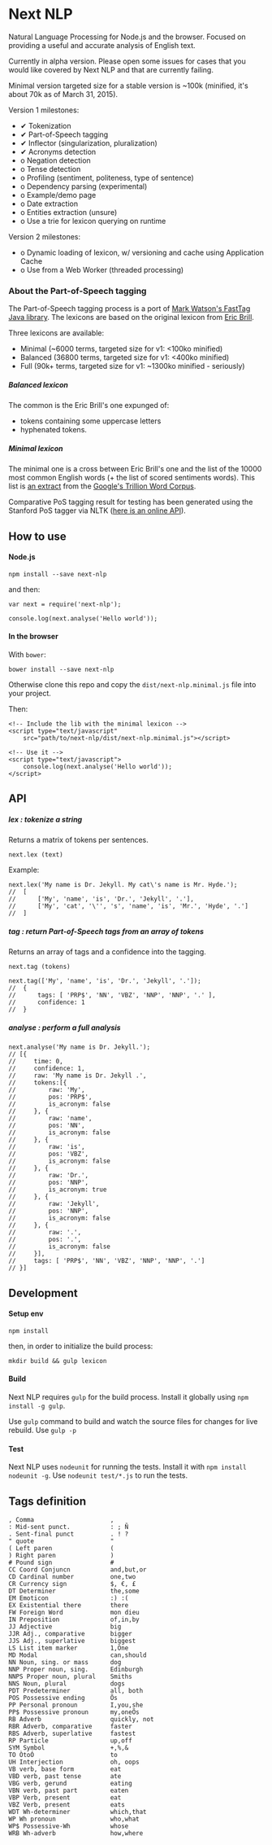 # Next NLP

Natural Language Processing for Node.js and the browser. Focused on providing a useful and accurate analysis of English text.

Currently in alpha version. Please open some issues for cases that you would like covered by Next NLP and that are currently failing.

Minimal version targeted size for a stable version is ~100k (minified, it's about 70k as of March 31, 2015).

Version 1 milestones:
- ✔ Tokenization
- ✔ Part-of-Speech tagging
- ✔ Inflector (singularization, pluralization)
- ✔ Acronyms detection
- o Negation detection
- o Tense detection
- o Profiling (sentiment, politeness, type of sentence)
- o Dependency parsing (experimental)
- o Example/demo page
- o Date extraction
- o Entities extraction (unsure)
- o Use a trie for lexicon querying on runtime


Version 2 milestones:
- o Dynamic loading of lexicon, w/ versioning and cache using Application Cache
- o Use from a Web Worker (threaded processing)

### About the Part-of-Speech tagging

The Part-of-Speech tagging process is a port of [Mark Watson's FastTag Java library](https://github.com/mark-watson/fasttag_v2). The lexicons are based on the original lexicon from [Eric Brill](http://en.wikipedia.org/wiki/Eric_Brill).

Three lexicons are available:
- Minimal (~6000 terms, targeted size for v1: <100ko minified)
- Balanced (36800 terms, targeted size for v1: <400ko minified)
- Full (90k+ terms, targeted size for v1: ~1300ko minified - seriously)

##### Balanced lexicon

The common is the Eric Brill's one expunged of:
- tokens containing some uppercase letters
- hyphenated tokens.

##### Minimal lexicon

The minimal one is a cross between Eric Brill's one and the list of the 10000 most common English words (+ the list of scored sentiments words). This list is [an extract](https://github.com/first20hours/google-10000-english) from the [Google's Trillion Word Corpus](http://storage.googleapis.com/books/ngrams/books/datasetsv2.html).

Comparative PoS tagging result for testing has been generated using the Stanford PoS tagger via NLTK ([here is an online API](http://textanalysisonline.com/nltk-stanford-postagger)).

## How to use

#### Node.js

    npm install --save next-nlp

and then:

    var next = require('next-nlp');
        
    console.log(next.analyse('Hello world'));

#### In the browser

With `bower`:

    bower install --save next-nlp

Otherwise clone this repo and copy the `dist/next-nlp.minimal.js` file into your project.

Then:

    <!-- Include the lib with the minimal lexicon -->
    <script type="text/javascript" 
        src="path/to/next-nlp/dist/next-nlp.minimal.js"></script>
     
    <!-- Use it -->
    <script type="text/javascript">
        console.log(next.analyse('Hello world'));
    </script>

## API

##### lex : tokenize a string

Returns a matrix of tokens per sentences.

    next.lex (text)

Example:

    next.lex('My name is Dr. Jekyll. My cat\'s name is Mr. Hyde.');
    //  [
    //      ['My', 'name', 'is', 'Dr.', 'Jekyll', '.'],
    //      ['My', 'cat', '\'', 's', 'name', 'is', 'Mr.', 'Hyde', '.']
    //  ]

##### tag : return Part-of-Speech tags from an array of tokens

Returns an array of tags and a confidence into the tagging.

    next.tag (tokens)

    next.tag(['My', 'name', 'is', 'Dr.', 'Jekyll', '.']);
    //  {
    //      tags: [ 'PRP$', 'NN', 'VBZ', 'NNP', 'NNP', '.' ],
    //      confidence: 1
    //  }

##### analyse : perform a full analysis

    next.analyse('My name is Dr. Jekyll.');
    // [{ 
    //     time: 0,
    //     confidence: 1,
    //     raw: 'My name is Dr. Jekyll .',
    //     tokens:[{ 
    //         raw: 'My',
    //         pos: 'PRP$',
    //         is_acronym: false
    //     }, {
    //         raw: 'name',
    //         pos: 'NN',
    //         is_acronym: false
    //     }, {
    //         raw: 'is',
    //         pos: 'VBZ',
    //         is_acronym: false
    //     }, {
    //         raw: 'Dr.',
    //         pos: 'NNP',
    //         is_acronym: true
    //     }, {
    //         raw: 'Jekyll',
    //         pos: 'NNP',
    //         is_acronym: false
    //     }, {
    //         raw: '.',
    //         pos: '.',
    //         is_acronym: false 
    //     }],
    //     tags: [ 'PRP$', 'NN', 'VBZ', 'NNP', 'NNP', '.']
    // }]

## Development

#### Setup env

    npm install

then, in order to initialize the build process:

    mkdir build && gulp lexicon

#### Build

Next NLP requires `gulp` for the build process. Install it globally using `npm install -g gulp`.

Use `gulp` command to build and watch the source files for changes for live rebuild. Use `gulp -p` 

#### Test

Next NLP uses `nodeunit` for running the tests. Install it with `npm install nodeunit -g`. Use `nodeunit test/*.js` to run the tests.


## Tags definition

    , Comma                     ,
    : Mid-sent punct.           : ; Ñ
    . Sent-final punct          . ! ?
    " quote                     "
    ( Left paren                (
    ) Right paren               )
    # Pound sign                #
    CC Coord Conjuncn           and,but,or
    CD Cardinal number          one,two
    CR Currency sign            $, €, £
    DT Determiner               the,some
    EM Emoticon                 :) :(
    EX Existential there        there
    FW Foreign Word             mon dieu
    IN Preposition              of,in,by
    JJ Adjective                big
    JJR Adj., comparative       bigger
    JJS Adj., superlative       biggest
    LS List item marker         1,One
    MD Modal                    can,should
    NN Noun, sing. or mass      dog
    NNP Proper noun, sing.      Edinburgh
    NNPS Proper noun, plural    Smiths
    NNS Noun, plural            dogs
    PDT Predeterminer           all, both
    POS Possessive ending       Õs
    PP Personal pronoun         I,you,she
    PP$ Possessive pronoun      my,oneÕs
    RB Adverb                   quickly, not
    RBR Adverb, comparative     faster
    RBS Adverb, superlative     fastest
    RP Particle                 up,off
    SYM Symbol                  +,%,&
    TO ÒtoÓ                     to
    UH Interjection             oh, oops
    VB verb, base form          eat
    VBD verb, past tense        ate
    VBG verb, gerund            eating
    VBN verb, past part         eaten
    VBP Verb, present           eat
    VBZ Verb, present           eats
    WDT Wh-determiner           which,that
    WP Wh pronoun               who,what
    WP$ Possessive-Wh           whose
    WRB Wh-adverb               how,where


